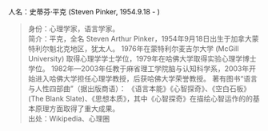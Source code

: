 人名：史蒂芬·平克 (Steven Pinker, 1954.9.18 - )
>身份：心理学家，语言学家。  
>简介：平克，全名 Steven Arthur Pinker，1954年9月18日出生于加拿大蒙特利尔魁北克地区，犹太人。
1976年在蒙特利尔麦吉尔大学 (McGill University) 取得心理学学士学位，1979年在哈佛大学取得实验心理学博士学位。
1982年—2003年任教于麻省理工学院脑与认知科学系，2003年开始进入哈佛大学担任心理学教授，后获哈佛大学荣誉教授。
著有图书“语言与人性四部曲”（据出版商语）：
《语言本能》《心智探奇》、《空白石板》(The Blank Slate)、《思想本质》，其中《心智探奇》在描绘心智运作的的基本原理方面取得了重大成果。  
>出处：Wikipedia、心理圈